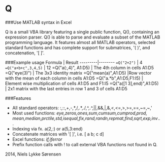 Q 
====

###Use MATLAB syntax in Excel

Q is a small VBA library featuring a single public function, Q(), containing an expression parser.
Q() is able to parse and evaluate a subset of the MATLAB programming language.
It features almost all MATLAB operators, selected standard functions and has complete support for submatrices, '( )', and concatenation, '[ ]'.

###Example usage
 Formula | Result 
---------|--------
`=Q("2+2")` | 4 
`=Q("a+b+c",3,4,5)` | 12
=Q("a(:,4)", A1:D5) | The 4th column in cells A1:D5
=Q("eye(3)")  |  The 3x3 identity matrix
=Q("mean(a)",A1:D5)      |Row vector with the mean of each column in cells A1:D5
=Q("a.*b",A1:D5,F1:I5)   | Element wise multiplication of cells A1:D5 and F1:I5
=Q("a([1 3],end)",A1:D5) | 2x1 matrix with the last entries in row 1 and 3 of cells A1:D5

###Features
  - All standard operators: :,::,+,-,\*,/,.*,./,^,.^,||,&&,|,&,<,<=,>,>=,==,~=,~,'
  - Most used functions: <i>eye,zeros,ones,sum,cumsum,cumprod,prod,
    mean,median,prctile,std,isequal,fix,rand,randn,repmat,find,sqrt,exp,inv</i>...
  - Indexing via fx. a(2,:) or a(5,3:end)
  - Concatenate matrices with '[ ]', i.e. [ a b; c d]
  - Excel functions: <i>if,iferror</i>
  - Prefix function calls with ! to call external VBA functions not found in Q.

2014, Niels Lykke Sørensen
